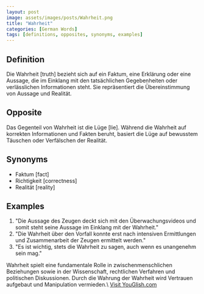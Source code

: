 ```yaml
---
layout: post
image: assets/images/posts/Wahrheit.png
title: "Wahrheit"
categories: [German Words]
tags: [definitions, opposites, synonyms, examples]
---
```


## Definition

Die Wahrheit [truth] bezieht sich auf ein Faktum, eine Erklärung oder eine Aussage, die im Einklang mit den tatsächlichen Gegebenheiten oder verlässlichen Informationen steht. Sie repräsentiert die Übereinstimmung von Aussage und Realität.

## Opposite

Das Gegenteil von Wahrheit ist die Lüge [lie]. Während die Wahrheit auf korrekten Informationen und Fakten beruht, basiert die Lüge auf bewusstem Täuschen oder Verfälschen der Realität.

## Synonyms

- Faktum [fact]
- Richtigkeit [correctness]
- Realität [reality]

## Examples

1. "Die Aussage des Zeugen deckt sich mit den Überwachungsvideos und somit steht seine Aussage im Einklang mit der Wahrheit."
2. "Die Wahrheit über den Vorfall konnte erst nach intensiven Ermittlungen und Zusammenarbeit der Zeugen ermittelt werden."
3. "Es ist wichtig, stets die Wahrheit zu sagen, auch wenn es unangenehm sein mag."

Wahrheit spielt eine fundamentale Rolle in zwischenmenschlichen Beziehungen sowie in der Wissenschaft, rechtlichen Verfahren und politischen Diskussionen. Durch die Wahrung der Wahrheit wird Vertrauen aufgebaut und Manipulation vermieden.\ <a id="yg-widget-0" class="youglish-widget" data-query="Wahrheit" data-lang="german" data-components="8412" data-auto-start="0" data-bkg-color="theme_light" data-title="How%20to%20pronounce%20Wahrheit%20in%20German"  rel="nofollow" href="https://youglish.com">Visit YouGlish.com</a><script async src="https://youglish.com/public/emb/widget.js" charset="utf-8"></script>